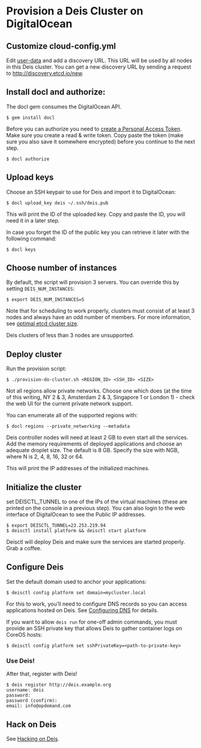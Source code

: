 # Provision a Deis Cluster on DigitalOcean

## Customize cloud-config.yml
Edit [user-data](../coreos/user-data) and add a discovery URL. This URL will be used by all nodes in this Deis cluster. You can get a new discovery URL by sending a request to http://discovery.etcd.io/new.

## Install docl and authorize:
The docl gem consumes the DigitalOcean API.
```console
$ gem install docl
```

Before you can authorize you need to [create a Personal Access Token](https://www.digitalocean.com/community/tutorials/how-to-use-the-digitalocean-api-v2). Make sure you create a read & write token.
Copy paste the token (make sure you also save it somewhere encrypted) before you continue to the next step.

```console
$ docl authorize
```

## Upload keys
Choose an SSH keypair to use for Deis and import it to DigitalOcean:
```console
$ docl upload_key deis ~/.ssh/deis.pub
```
This will print the ID of the uploaded key. Copy and paste the ID, you will need it in a later step.

In case you forget the ID of the public key you can retrieve it later with the following command:
```console
$ docl keys
```

## Choose number of instances
By default, the script will provision 3 servers. You can override this by setting `DEIS_NUM_INSTANCES`:
```console
$ export DEIS_NUM_INSTANCES=5
```

Note that for scheduling to work properly, clusters must consist of at least 3 nodes and always have an odd number of members.
For more information, see [optimal etcd cluster size](https://github.com/coreos/etcd/blob/master/Documentation/optimal-cluster-size.md).

Deis clusters of less than 3 nodes are unsupported.

## Deploy cluster
Run the provision script:
```console
$ ./provision-do-cluster.sh <REGION_ID> <SSH_ID> <SIZE>
```

Not all regions allow private networks. Choose one which does (at the time of this writing, NY 2 & 3,
Amsterdam 2  & 3, Singapore 1 or London 1) - check the web UI for the current private network support.

You can enumerate all of the supported regions with:

```console
$ docl regions --private_networking --metadata
```

Deis controller nodes will need at least 2 GB to even start all
the services. Add the memory requirements of deployed applications and choose an adequate
droplet size. The default is 8 GB. Specify the size with NGB, where N is 2, 4, 8, 16, 32 or 64.

This will print the IP addresses of the initialized machines.

## Initialize the cluster
set DEISCTL_TUNNEL to one of the IPs of the virtual machines (these are printed on the console in a previous step). You can also login to the web interface of DigitalOcean to see the Public IP addresses.

```console
$ export DEISCTL_TUNNEL=23.253.219.94
$ deisctl install platform && deisctl start platform
```
Deisctl will deploy Deis and make sure the services are started properly. Grab a coffee.

## Configure Deis
Set the default domain used to anchor your applications:

```console
$ deisctl config platform set domain=mycluster.local
```

For this to work, you'll need to configure DNS records so you can access applications hosted on Deis. See [Configuring DNS](http://docs.deis.io/en/latest/installing_deis/configure-dns/) for details.

If you want to allow `deis run` for one-off admin commands, you must provide an SSH private key that allows Deis to gather container logs on CoreOS hosts:

```console
$ deisctl config platform set sshPrivateKey=<path-to-private-key>
```

### Use Deis!
After that, register with Deis!
```console
$ deis register http://deis.example.org
username: deis
password:
password (confirm):
email: info@opdemand.com
```

## Hack on Deis

See [Hacking on Deis](http://docs.deis.io/en/latest/contributing/hacking/).
